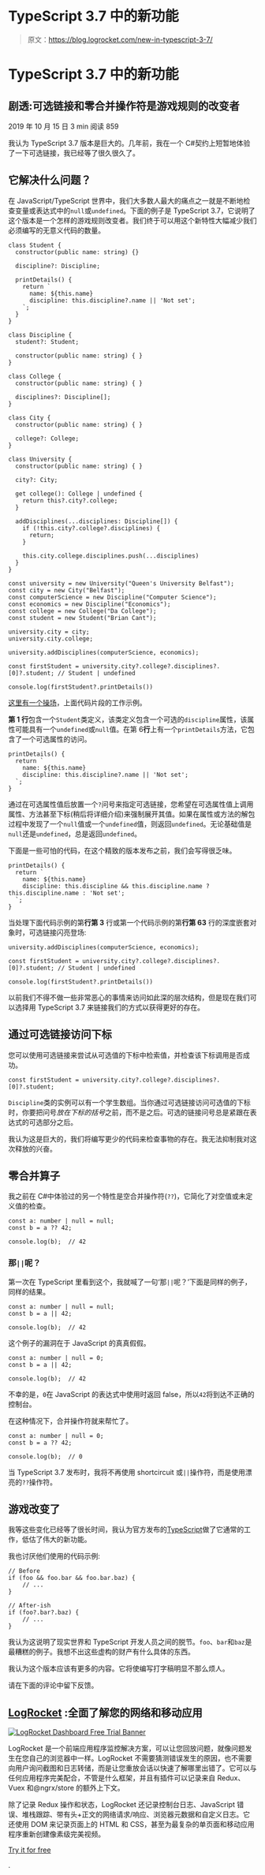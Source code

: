 # TypeScript 3.7 中的新功能

> 原文：<https://blog.logrocket.com/new-in-typescript-3-7/>

# TypeScript 3.7 中的新功能

## 剧透:可选链接和零合并操作符是游戏规则的改变者

2019 年 10 月 15 日 3 min 阅读 859

我认为 TypeScript 3.7 版本是巨大的。几年前，我在一个 C#契约上短暂地体验了一下可选链接，我已经等了很久很久了。

## 它解决什么问题？

在 JavaScript/TypeScript 世界中，我们大多数人最大的痛点之一就是不断地检查变量或表达式中的`null`或`undefined`。下面的例子是 TypeScript 3.7，它说明了这个版本是一个怎样的游戏规则改变者。我们终于可以用这个新特性大幅减少我们必须编写的无意义代码的数量。

```
class Student {
  constructor(public name: string) {}

  discipline?: Discipline;

  printDetails() {
    return `
      name: ${this.name}
      discipline: this.discipline?.name || 'Not set';
    `;
  }
}

class Discipline {
  student?: Student;

  constructor(public name: string) { }
}

class College {
  constructor(public name: string) { }

  disciplines?: Discipline[];
}

class City {
  constructor(public name: string) { }

  college?: College;
}

class University {
  constructor(public name: string) { }

  city?: City;

  get college(): College | undefined {
    return this?.city?.college;
  }

  addDisciplines(...disciplines: Discipline[]) {
    if (!this.city?.college?.disciplines) {
      return;
    }

    this.city.college.disciplines.push(...disciplines)
  }
}

const university = new University("Queen's University Belfast");
const city = new City("Belfast");
const computerScience = new Discipline("Computer Science");
const economics = new Discipline("Economics");
const college = new College("Da College");
const student = new Student("Brian Cant");

university.city = city;
university.city.college;

university.addDisciplines(computerScience, economics);

const firstStudent = university.city?.college?.disciplines?.[0]?.student; // Student | undefined

console.log(firstStudent?.printDetails())

```

[这里有一个操场](http://www.typescriptlang.org/play/?ts=3.7-Beta&ssl=1&ssc=1&pln=70&pc=1#code/MYGwhgzhAEDKAuBXAJgUwHb2gbwLAChppgB7dCeAJ0WHhMoAoAHRAIxAEthp0wBbVAC5oFSh3QBzAJQ4AvgQJFkHCMA5NO6VAH5hAERVqN41AG4FhaIuhMxmPanhgOICAxl5LRSo8SV00AAG1kREvALCACTY8AAWKgB04ajyXqHKquqaQtBxiRlG2dpJ-KjQAD7l0ADkAHIkWBCO1eZpga1EqakEoJAwBpnGWjjWFCgY8LpwSGiYrdak5FQ0dIws7Fw8pcKi4tI40F0WvVDQAMIkICCoEmWeRIuiK-TMbJzcyTtUex6HFkqGLImCBTAaFEwAbQAuq1uvgTjAzhx4ABPEaWR7LWgvdbvLYRETfSS-OEPS7XW5TC5XG5mAhwnrgU4AVXQHAAbqhKBBkWj7sQyE9sWs3ptPoS7PtsH98AteVTefNLLcsKQabd3MJqRSylVEOg0AAzEzIdGhaA+JD+XLxEEJNSo4pqnUdGXWMDIZBgoFaNwJf0FH2oCD6QFDVDQjwhaAcQ3QBgAQjyEHt8vt5NpxUD4YgUbS3l8-ldnX+oWTqdR6fVqAS2eyKZYEFiDH9tbD9ak1gZ+DhmOg+o5XJ5qOgAF4eKgAO7QVmD7m8hgAIgAiohUBhqjBZ5z5yOAEKoECGyDwRdSVp9h1o8daadI1FLg9Hk9ni+C1UkPgseBc2BqDDAGUN5TtA3rhkuFxfogP6UHA-7oIBr49O+0CoIsn5cDAwHTmB2RLgAouhfCYUh8Ioc6tJjhOd4Zhqi56GA5y0agpF9mMsxYNh0zjJgj5iGAARnAJp7nhYA47sOKIVtexCKgQ4lDry0lVi6YlshJSkel67bAgwpBQTBf4cABqAADSoURmGibKZFLNAxrcvACA8Zx-bqYplZXk6zFZjpvrFBCAAMULFOxEymNAAD0kXcRxFRuUaJrHIKlw1iAJASAwDkUM5HHFLY4jwA4TguG4UidjZQA)，上面代码片段的工作示例。

**第 1 行**包含一个`Student`类定义，该类定义包含一个可选的`discipline`属性，该属性可能具有一个`undefined`或`null`值。在第 6**行**上有一个`printDetails`方法，它包含了一个可选属性的访问。

```
printDetails() {
  return `
    name: ${this.name}
    discipline: this.discipline?.name || 'Not set';
  `;
}
```

通过在可选属性值后放置一个`?`问号来指定可选链接，您希望在可选属性值上调用属性、方法甚至下标(稍后将详细介绍)来强制展开其值。如果在属性或方法的解包过程中发现了一个`null`值或一个`undefined`值，则返回`undefined`。无论基础值是`null`还是`undefined`，总是返回`undefined`。

下面是一些可怕的代码，在这个精致的版本发布之前，我们会写得很乏味。

```
printDetails() {
  return `
    name: ${this.name}
    discipline: this.discipline && this.discipline.name ? this.discipline.name : 'Not set';
  `;
}
```

当处理下面代码示例的第**行第 3** 行或第一个代码示例的第**行第 63** 行的深度嵌套对象时，可选链接闪亮登场:

```
university.addDisciplines(computerScience, economics);

const firstStudent = university.city?.college?.disciplines?.[0]?.student; // Student | undefined

console.log(firstStudent?.printDetails())
```

以前我们不得不做一些非常恶心的事情来访问如此深的层次结构，但是现在我们可以选择用 TypeScript 3.7 来链接我们的方式以获得更好的存在。

## 通过可选链接访问下标

您可以使用可选链接来尝试从可选值的下标中检索值，并检查该下标调用是否成功。

```
const firstStudent = university.city?.college?.disciplines?.[0]?.student;
```

`Discipline`类的实例可以有一个学生数组。当你通过可选链接访问可选值的下标时，你要把问号*放在下标的括号*之前，而不是之后。可选的链接问号总是紧跟在表达式的可选部分之后。

我认为这是巨大的，我们将编写更少的代码来检查事物的存在。我无法抑制我对这次释放的兴奋。

## 零合并算子

我之前在 C#中体验过的另一个特性是空合并操作符(`??`)，它简化了对空值或未定义值的检查。

```
const a: number | null = null;
const b = a ?? 42;

console.log(b);  // 42
```

### 那`||`呢？

第一次在 TypeScript 里看到这个，我就喊了一句‘那`||`呢？’下面是同样的例子，同样的结果。

```
const a: number | null = null;
const b = a || 42;

console.log(b);  // 42
```

这个例子的漏洞在于 JavaScript 的真真假假。

```
const a: number | null = 0;
const b = a || 42;

console.log(b);  // 42
```

不幸的是，`0`在 JavaScript 的表达式中使用时返回 false，所以`42`将到达不正确的控制台。

在这种情况下，合并操作符就来帮忙了。

```
const a: number | null = 0;
const b = a ?? 42;

console.log(b);  // 0
```

当 TypeScript 3.7 发布时，我将不再使用 shortcircuit 或`||`操作符，而是使用漂亮的`??`操作符。

## 游戏改变了

我等这些变化已经等了很长时间，我认为官方发布的[TypeScript](https://devblogs.microsoft.com/typescript/announcing-typescript-3-7-beta/)做了它通常的工作，低估了伟大的新功能。

我也讨厌他们使用的代码示例:

```
// Before
if (foo && foo.bar && foo.bar.baz) {
    // ...
}

// After-ish
if (foo?.bar?.baz) {
    // ...
}
```

我认为这说明了现实世界和 TypeScript 开发人员之间的脱节。`foo`、`bar`和`baz`是最糟糕的例子。我想不出这些虚构的财产有什么具体的东西。

我认为这个版本应该有更多的内容。它将使编写打字稿明显不那么烦人。

请在下面的评论中留下反馈。

## [LogRocket](https://lp.logrocket.com/blg/typescript-signup) :全面了解您的网络和移动应用

[![LogRocket Dashboard Free Trial Banner](img/d6f5a5dd739296c1dd7aab3d5e77eeb9.png)](https://lp.logrocket.com/blg/typescript-signup)

LogRocket 是一个前端应用程序监控解决方案，可以让您回放问题，就像问题发生在您自己的浏览器中一样。LogRocket 不需要猜测错误发生的原因，也不需要向用户询问截图和日志转储，而是让您重放会话以快速了解哪里出错了。它可以与任何应用程序完美配合，不管是什么框架，并且有插件可以记录来自 Redux、Vuex 和@ngrx/store 的额外上下文。

除了记录 Redux 操作和状态，LogRocket 还记录控制台日志、JavaScript 错误、堆栈跟踪、带有头+正文的网络请求/响应、浏览器元数据和自定义日志。它还使用 DOM 来记录页面上的 HTML 和 CSS，甚至为最复杂的单页面和移动应用程序重新创建像素级完美视频。

[Try it for free](https://lp.logrocket.com/blg/typescript-signup)

.